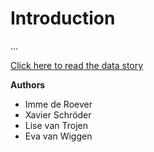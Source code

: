 # Introduction

...

[Click here to read the data story](../notebooks/story.ipynb)

**Authors**

- Imme de Roever
- Xavier Schröder
- Lise van Trojen
- Eva van Wiggen
